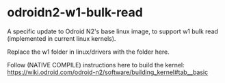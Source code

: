# odroidn2-w1-bulk-read
A specific update to Odroid N2's base linux image, to support w1 bulk read (implemented in current linux kernels).

Replace the w1 folder in linux/drivers with the folder here. 

Follow (NATIVE COMPILE) instructions here to build the kernel: https://wiki.odroid.com/odroid-n2/software/building_kernel#tab__basic  
